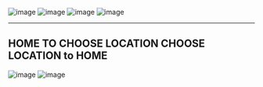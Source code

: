 ![image](https://user-images.githubusercontent.com/57319180/180300478-a071a6b4-8689-4ef6-8a9b-1ab4174b72da.png)
![image](https://user-images.githubusercontent.com/57319180/180300517-9f623ab2-b79c-4f69-86b5-020b79e7ecfc.png)
![image](https://user-images.githubusercontent.com/57319180/180300568-17b34f0b-6426-4cfe-84f8-893f276d7bfe.png)
![image](https://user-images.githubusercontent.com/57319180/180300611-7fdee777-2aca-48c6-bd49-e817b1857c22.png)

----------------------------------------------------------------------------------------------------------

  HOME TO CHOOSE LOCATION 
   CHOOSE LOCATION to HOME
  ------------------------------------------
  
 ![image](https://user-images.githubusercontent.com/57319180/180301017-6e338bdf-3529-4845-a239-d6c909fec124.png)
![image](https://user-images.githubusercontent.com/57319180/180301048-dfd270fe-f60c-4a77-a9b9-e61074a31bbb.png)
